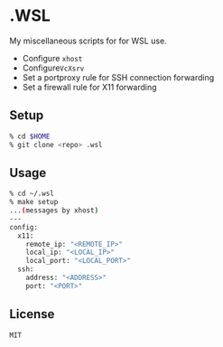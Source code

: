 # .WSL

My miscellaneous scripts for for WSL use.

* Configure `xhost`
* Configure`VcXsrv`
* Set a portproxy rule for SSH connection forwarding
* Set a firewall rule for X11 forwarding

## Setup

```zsh
% cd $HOME
% git clone <repo> .wsl
```

## Usage

```zsh
% cd ~/.wsl
% make setup
...(messages by xhost)
---
config:
  x11:
    remote_ip: "<REMOTE_IP>"
    local_ip: "<LOCAL_IP>"
    local_port: "<LOCAL_PORT>"
  ssh:
    address: "<ADDRESS>"
    port: "<PORT>"
```

## License

`MIT`
